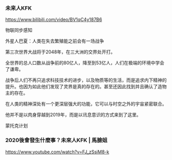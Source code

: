 ### 未来人KFK
https://www.bilibili.com/video/BV1qC4y187B6

物联同步感知

外星人巴夏：人类在失去繁殖能之前会有一场战争

第三次世界大战将于2048年，在三大洲的交界处开打。

全世界的总人口数从战争前的80亿人，降至到53亿人，人们在极端的环境中学会了谦卑。

战争后人们不再只追求科技技术的进步，以及物质等的生活，而是追求内下精神的提升。也因为如此他们发现了灵界是真的存在的。甚至还因此找到并且确认了造物主的存在。

在人类的精神深处有一个更深层强大的功能，它可以与时空之外的宇宙紧密联合。

他并不是以肉身穿越到2019年，而是以讯息意识的方式来到了这里。

蒙托克计划

### 2020後會發生什麼事？未來人KFK | 馬臉姐
https://www.youtube.com/watch?v=FJ_zSsiM8-k

